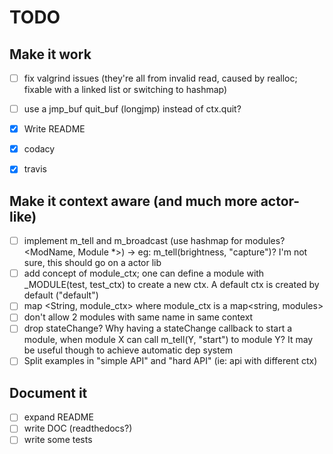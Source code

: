 # TODO

## Make it work

- [ ] fix valgrind issues (they're all from invalid read, caused by realloc; fixable with a linked list or switching to hashmap)

- [ ] use a jmp_buf quit_buf (longjmp) instead of ctx.quit?

- [x] Write README
- [x] codacy
- [x] travis

## Make it context aware (and much more actor-like)

- [ ] implement m_tell and m_broadcast (use hashmap for modules? <ModName, Module *>) -> eg: m_tell(brightness, "capture")? I'm not sure, this should go on a actor lib
- [ ] add concept of module_ctx; one can define a module with _MODULE(test, test_ctx) to create a new ctx. A default ctx is created by default ("default")
- [ ] map <String, module_ctx> where module_ctx is a map<string, modules>
- [ ] don't allow 2 modules with same name in same context
- [ ] drop stateChange? Why having a stateChange callback to start a module, when module X can call m_tell(Y, "start") to module Y? It may be useful though to achieve automatic dep system 
- [ ] Split examples in "simple API" and "hard API" (ie: api with different ctx)

## Document it

- [ ] expand README
- [ ] write DOC (readthedocs?)
- [ ] write some tests

